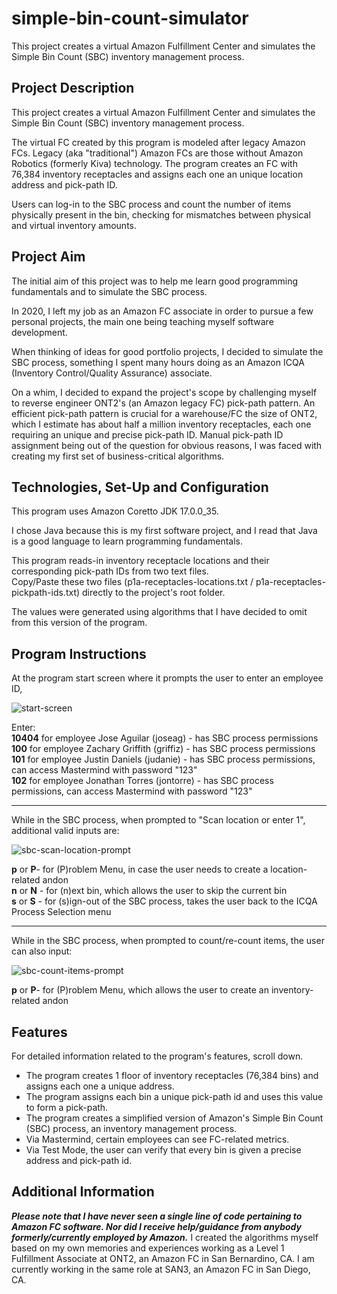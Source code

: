 # simple-bin-count-simulator
This project creates a virtual Amazon Fulfillment Center and simulates the Simple Bin Count (SBC) inventory management process.

## Project Description
This project creates a virtual Amazon Fulfillment Center and simulates the Simple Bin Count (SBC) inventory management process.

The virtual FC created by this program is modeled after legacy Amazon FCs. Legacy (aka "traditional") Amazon FCs are those without Amazon Robotics (formerly Kiva) technology. The program creates an FC with 76,384 inventory receptacles and assigns each one an unique location address and pick-path ID.

Users can log-in to the SBC process and count the number of items physically present in the bin, checking for mismatches between physical and virtual inventory amounts.

## Project Aim
The initial aim of this project was to help me learn good programming fundamentals and to simulate the SBC process.

In 2020, I left my job as an Amazon FC associate in order to pursue a few personal projects, the main one being teaching myself software development.

When thinking of ideas for good portfolio projects, I decided to simulate the SBC process, something I spent many hours doing as an Amazon ICQA (Inventory Control/Quality Assurance) associate.

On a whim, I decided to expand the project's scope by challenging myself to reverse engineer ONT2's (an Amazon legacy FC) pick-path pattern. An efficient pick-path pattern is crucial for a warehouse/FC the size of ONT2, which I estimate has about half a million inventory receptacles, each one requiring an unique and precise pick-path ID. Manual pick-path ID assignment being out of the question for obvious reasons, I was faced with creating my first set of business-critical algorithms.

## Technologies, Set-Up and Configuration
This program uses Amazon Coretto JDK 17.0.0_35.

I chose Java because this is my first software project, and I read that Java is a good language to learn programming fundamentals.

This program reads-in inventory receptacle locations and their corresponding pick-path IDs from two text files.\
Copy/Paste these two files (p1a-receptacles-locations.txt / p1a-receptacles-pickpath-ids.txt) directly to the project's root folder.

The values were generated using algorithms that I have decided to omit from this version of the program.

## Program Instructions
At the program start screen where it prompts the user to enter an employee ID,

![start-screen](https://github.com/JGAguilar626/simple-bin-count-simulator/assets/129235347/a66fdc77-f0e7-4720-ba4e-f6661db7096b)

Enter:\
**10404** for employee Jose Aguilar (joseag) - has SBC process permissions\
**100** for employee Zachary Griffith (griffiz) - has SBC process permissions\
**101** for employee Justin Daniels (judanie) - has SBC process permissions, can access Mastermind with password "123"\
**102** for employee Jonathan Torres (jontorre) - has SBC process permissions, can access Mastermind with password "123"

-----

While in the SBC process, when prompted to "Scan location or enter 1", additional valid inputs are:

![sbc-scan-location-prompt](https://github.com/JGAguilar626/simple-bin-count-simulator/assets/129235347/592d707b-c1e5-4eca-a1c7-cf6401a91ef4)

**p** or **P**- for (P)roblem Menu, in case the user needs to create a location-related andon\
**n** or **N** - for (n)ext bin, which allows the user to skip the current bin\
**s** or **S** - for (s)ign-out of the SBC process, takes the user back to the ICQA Process Selection menu

-----

While in the SBC process, when prompted to count/re-count items, the user can also input:

![sbc-count-items-prompt](https://github.com/JGAguilar626/simple-bin-count-simulator/assets/129235347/e8da4d94-2497-4a11-aa64-49556d2ee5a5)

**p** or **P**- for (P)roblem Menu, which allows the user to create an inventory-related andon

## Features
For detailed information related to the program's features, scroll down.

- The program creates 1 floor of inventory receptacles (76,384 bins) and assigns each one a unique address.
- The program assigns each bin a unique pick-path id and uses this value to form a pick-path.
- The program creates a simplified version of Amazon's Simple Bin Count (SBC) process, an inventory management process.
- Via Mastermind, certain employees can see FC-related metrics.
- Via Test Mode, the user can verify that every bin is given a precise address and pick-path id.




## Additional Information
***Please note that I have never seen a single line of code pertaining to Amazon FC software. Nor did I receive help/guidance from anybody formerly/currently employed by Amazon.*** I created the algorithms myself based on my own memories and experiences working as a Level 1 Fulfillment Associate at ONT2, an Amazon FC in San Bernardino, CA. I am currently working in the same role
at SAN3, an Amazon FC in San Diego, CA.
